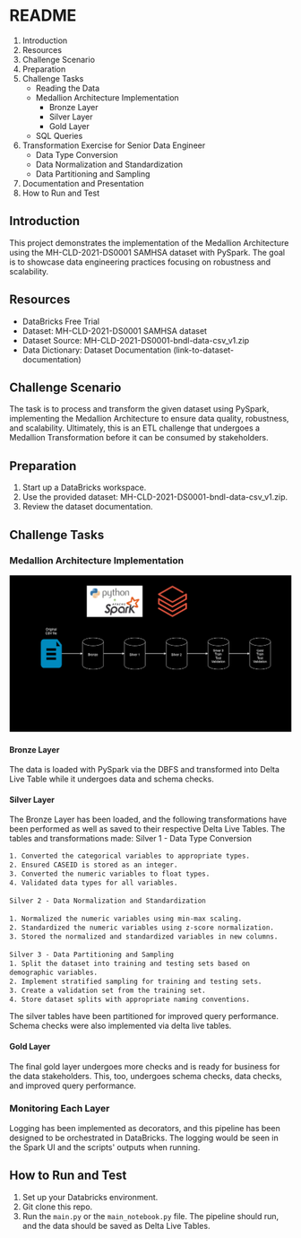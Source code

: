 # README

1. Introduction
2. Resources
3. Challenge Scenario
4. Preparation
5. Challenge Tasks
    - Reading the Data
    - Medallion Architecture Implementation
        - Bronze Layer
        - Silver Layer
        - Gold Layer
    - SQL Queries
6. Transformation Exercise for Senior Data Engineer
    - Data Type Conversion
    - Data Normalization and Standardization
    - Data Partitioning and Sampling
7. Documentation and Presentation
8. How to Run and Test

## Introduction

This project demonstrates the implementation of the Medallion Architecture using the MH-CLD-2021-DS0001 SAMHSA dataset with PySpark. The goal is to showcase data engineering practices focusing on robustness and scalability.

## Resources

- DataBricks Free Trial
- Dataset: MH-CLD-2021-DS0001 SAMHSA dataset
- Dataset Source: MH-CLD-2021-DS0001-bndl-data-csv_v1.zip
- Data Dictionary: Dataset Documentation (link-to-dataset-documentation)

## Challenge Scenario

The task is to process and transform the given dataset using PySpark, implementing the Medallion Architecture to ensure data quality, robustness, and scalability. Ultimately, this is an ETL challenge that undergoes a Medallion Transformation before it can be consumed by stakeholders.

## Preparation

1. Start up a DataBricks workspace.
2. Use the provided dataset: MH-CLD-2021-DS0001-bndl-data-csv_v1.zip.
3. Review the dataset documentation.

## Challenge Tasks

### Medallion Architecture Implementation

![Medallion Archtecture](architecture.png)

#### Bronze Layer

The data is loaded with PySpark via the DBFS and transformed into Delta Live Table while it undergoes data and schema checks.

#### Silver Layer

The Bronze Layer has been loaded, and the following transformations have been performed as well as saved to their respective Delta Live Tables.
The tables and transformations made:
    Silver 1 - Data Type Conversion

    1. Converted the categorical variables to appropriate types.
    2. Ensured CASEID is stored as an integer.
    3. Converted the numeric variables to float types.
    4. Validated data types for all variables.

    Silver 2 - Data Normalization and Standardization

    1. Normalized the numeric variables using min-max scaling.
    2. Standardized the numeric variables using z-score normalization.
    3. Stored the normalized and standardized variables in new columns.

    Silver 3 - Data Partitioning and Sampling
    1. Split the dataset into training and testing sets based on demographic variables.
    2. Implement stratified sampling for training and testing sets.
    3. Create a validation set from the training set.
    4. Store dataset splits with appropriate naming conventions.

The silver tables have been partitioned for improved query performance. Schema checks were also implemented via delta live tables.

#### Gold Layer

The final gold layer undergoes more checks and is ready for business for the data stakeholders. This, too, undergoes schema checks, data checks, and improved query performance.

### Monitoring Each Layer

Logging has been implemented as decorators, and this pipeline has been designed to be orchestrated in DataBricks. The logging would be seen in the Spark UI and the scripts' outputs when running.

## How to Run and Test

1. Set up your Databricks environment.
2. Git clone this repo.
3. Run the `main.py` or the `main_notebook.py` file. The pipeline should run, and the data should be saved as Delta Live Tables.
